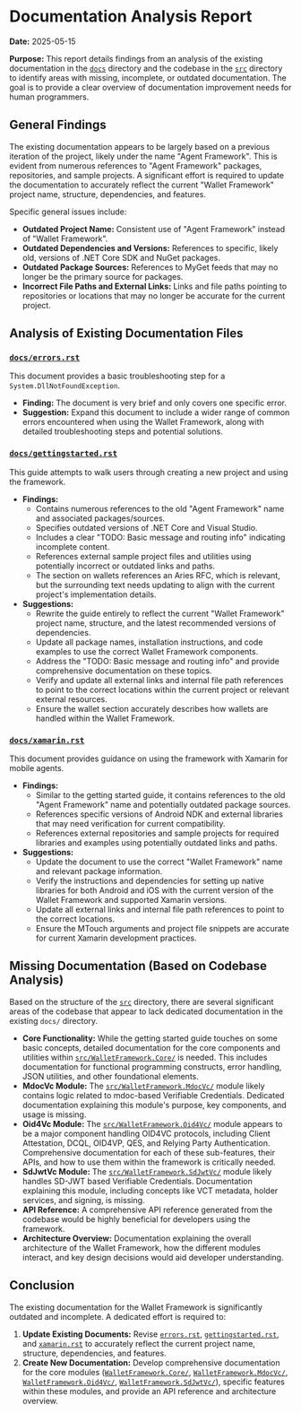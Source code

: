 # Documentation Analysis Report

**Date:** 2025-05-15

**Purpose:** This report details findings from an analysis of the existing documentation in the [`docs`](docs/) directory and the codebase in the [`src`](src/) directory to identify areas with missing, incomplete, or outdated documentation. The goal is to provide a clear overview of documentation improvement needs for human programmers.

## General Findings

The existing documentation appears to be largely based on a previous iteration of the project, likely under the name "Agent Framework". This is evident from numerous references to "Agent Framework" packages, repositories, and sample projects. A significant effort is required to update the documentation to accurately reflect the current "Wallet Framework" project name, structure, dependencies, and features.

Specific general issues include:
- **Outdated Project Name:** Consistent use of "Agent Framework" instead of "Wallet Framework".
- **Outdated Dependencies and Versions:** References to specific, likely old, versions of .NET Core SDK and NuGet packages.
- **Outdated Package Sources:** References to MyGet feeds that may no longer be the primary source for packages.
- **Incorrect File Paths and External Links:** Links and file paths pointing to repositories or locations that may no longer be accurate for the current project.

## Analysis of Existing Documentation Files

### [`docs/errors.rst`](docs/errors.rst)

This document provides a basic troubleshooting step for a `System.DllNotFoundException`.
- **Finding:** The document is very brief and only covers one specific error.
- **Suggestion:** Expand this document to include a wider range of common errors encountered when using the Wallet Framework, along with detailed troubleshooting steps and potential solutions.

### [`docs/gettingstarted.rst`](docs/gettingstarted.rst)

This guide attempts to walk users through creating a new project and using the framework.
- **Findings:**
    - Contains numerous references to the old "Agent Framework" name and associated packages/sources.
    - Specifies outdated versions of .NET Core and Visual Studio.
    - Includes a clear "TODO: Basic message and routing info" indicating incomplete content.
    - References external sample project files and utilities using potentially incorrect or outdated links and paths.
    - The section on wallets references an Aries RFC, which is relevant, but the surrounding text needs updating to align with the current project's implementation details.
- **Suggestions:**
    - Rewrite the guide entirely to reflect the current "Wallet Framework" project name, structure, and the latest recommended versions of dependencies.
    - Update all package names, installation instructions, and code examples to use the correct Wallet Framework components.
    - Address the "TODO: Basic message and routing info" and provide comprehensive documentation on these topics.
    - Verify and update all external links and internal file path references to point to the correct locations within the current project or relevant external resources.
    - Ensure the wallet section accurately describes how wallets are handled within the Wallet Framework.

### [`docs/xamarin.rst`](docs/xamarin.rst)

This document provides guidance on using the framework with Xamarin for mobile agents.
- **Findings:**
    - Similar to the getting started guide, it contains references to the old "Agent Framework" name and potentially outdated package sources.
    - References specific versions of Android NDK and external libraries that may need verification for current compatibility.
    - References external repositories and sample projects for required libraries and examples using potentially outdated links and paths.
- **Suggestions:**
    - Update the document to use the correct "Wallet Framework" name and relevant package information.
    - Verify the instructions and dependencies for setting up native libraries for both Android and iOS with the current version of the Wallet Framework and supported Xamarin versions.
    - Update all external links and internal file path references to point to the correct locations.
    - Ensure the MTouch arguments and project file snippets are accurate for current Xamarin development practices.

## Missing Documentation (Based on Codebase Analysis)

Based on the structure of the [`src`](src/) directory, there are several significant areas of the codebase that appear to lack dedicated documentation in the existing `docs/` directory.

- **Core Functionality:** While the getting started guide touches on some basic concepts, detailed documentation for the core components and utilities within [`src/WalletFramework.Core/`](src/WalletFramework.Core/) is needed. This includes documentation for functional programming constructs, error handling, JSON utilities, and other foundational elements.
- **MdocVc Module:** The [`src/WalletFramework.MdocVc/`](src/WalletFramework.MdocVc/) module likely contains logic related to mdoc-based Verifiable Credentials. Dedicated documentation explaining this module's purpose, key components, and usage is missing.
- **Oid4Vc Module:** The [`src/WalletFramework.Oid4Vc/`](src/WalletFramework.Oid4Vc/) module appears to be a major component handling OID4VC protocols, including Client Attestation, DCQL, OID4VP, QES, and Relying Party Authentication. Comprehensive documentation for each of these sub-features, their APIs, and how to use them within the framework is critically needed.
- **SdJwtVc Module:** The [`src/WalletFramework.SdJwtVc/`](src/WalletFramework.SdJwtVc/) module likely handles SD-JWT based Verifiable Credentials. Documentation explaining this module, including concepts like VCT metadata, holder services, and signing, is missing.
- **API Reference:** A comprehensive API reference generated from the codebase would be highly beneficial for developers using the framework.
- **Architecture Overview:** Documentation explaining the overall architecture of the Wallet Framework, how the different modules interact, and key design decisions would aid developer understanding.

## Conclusion

The existing documentation for the Wallet Framework is significantly outdated and incomplete. A dedicated effort is required to:
1. **Update Existing Documents:** Revise [`errors.rst`](docs/errors.rst), [`gettingstarted.rst`](docs/gettingstarted.rst), and [`xamarin.rst`](docs/xamarin.rst) to accurately reflect the current project name, structure, dependencies, and features.
2. **Create New Documentation:** Develop comprehensive documentation for the core modules ([`WalletFramework.Core/`](src/WalletFramework.Core/), [`WalletFramework.MdocVc/`](src/WalletFramework.MdocVc/), [`WalletFramework.Oid4Vc/`](src/WalletFramework.Oid4Vc/), [`WalletFramework.SdJwtVc/`](src/WalletFramework.SdJwtVc/)), specific features within these modules, and provide an API reference and architecture overview.

